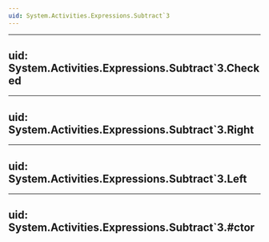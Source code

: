 ```yaml
---
uid: System.Activities.Expressions.Subtract`3
---
```


---
uid: System.Activities.Expressions.Subtract`3.Checked
---

---
uid: System.Activities.Expressions.Subtract`3.Right
---

---
uid: System.Activities.Expressions.Subtract`3.Left
---

---
uid: System.Activities.Expressions.Subtract`3.#ctor
---
